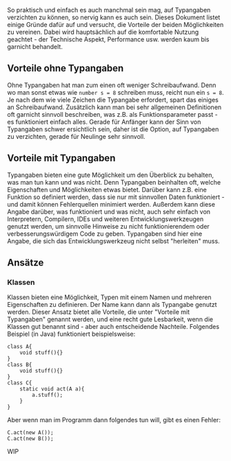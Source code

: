 So praktisch und einfach es auch manchmal sein mag, auf Typangaben verzichten zu können, so nervig kann es auch sein. Dieses Dokument
listet einige Gründe dafür auf und versucht, die Vorteile der beiden Möglichkeiten zu vereinen.
Dabei wird hauptsächlich auf die komfortable Nutzung geachtet - der Technische Aspekt, Performance usw. werden kaum bis garnicht behandelt.

## Vorteile ohne Typangaben
Ohne Typangaben hat man zum einen oft weniger Schreibaufwand. Denn wo man sonst etwas wie `number s = 8` schreiben muss, reicht nun ein
`s = 8`. Je nach dem wie viele Zeichen die Typangabe erfordert, spart das einiges an Schreibaufwand. Zusätzlich kann man bei sehr
allgemeinen Definitionen oft garnicht sinnvoll beschreiben, was z.B. als Funktionsparameter passt - es funktioniert einfach alles.
Gerade für Anfänger kann der Sinn von Typangaben schwer ersichtlich sein, daher ist die Option, auf Typangaben zu verzichten, gerade
für Neulinge sehr sinnvoll.

## Vorteile mit Typangaben
Typangaben bieten eine gute Möglichkeit um den Überblick zu behalten, was man tun kann und was nicht. Denn Typangaben beinhalten oft,
welche Eigenschaften und Möglichkeiten etwas bietet. Darüber kann z.B. eine Funktion so definiert werden, dass sie nur mit sinnvollen
Daten funktioniert - und damit können Fehlerquellen minimiert werden.
Außerdem kann diese Angabe darüber, was funktioniert und was nicht, auch sehr einfach
von Interpretern, Compilern, IDEs und weiteren Entwicklungswerkzeugen genutzt werden, um sinnvolle Hinweise zu nicht funktionierendem oder
verbesserungswürdigem Code zu geben. Typangaben sind hier eine Angabe, die sich das Entwicklungswerkzeug nicht selbst "herleiten" muss.

## Ansätze
### Klassen
Klassen bieten eine Möglichkeit, Typen mit einem Namen und mehreren Eigenschaften zu definieren. Der Name kann dann als Typangabe
genutzt werden. Dieser Ansatz bietet alle Vorteile, die unter "Vorteile mit Typangaben" genannt werden, und eine recht gute Lesbarkeit, wenn die Klassen gut benannt sind - aber auch entscheidende
Nachteile. Folgendes Beispiel (in Java) funktioniert beispielsweise:

```
class A{
	void stuff(){}
}
class B{
	void stuff(){}
}
class C{
	static void act(A a){
		a.stuff();
	}
}
```
Aber wenn man im Programm dann folgendes tun will, gibt es einen Fehler:
```
C.act(new A());
C.act(new B());
```
WIP
